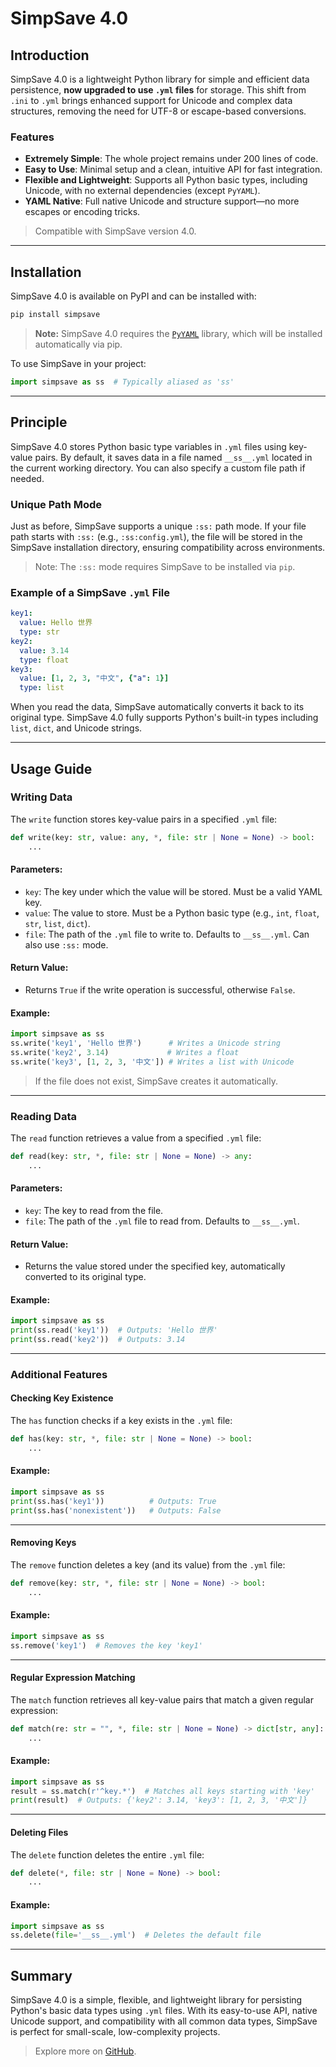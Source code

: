 # SimpSave 4.0

## Introduction

SimpSave 4.0 is a lightweight Python library for simple and efficient data persistence, **now upgraded to use `.yml` files** for storage. This shift from `.ini` to `.yml` brings enhanced support for Unicode and complex data structures, removing the need for UTF-8 or escape-based conversions.

### Features

- **Extremely Simple**: The whole project remains under 200 lines of code.
- **Easy to Use**: Minimal setup and a clean, intuitive API for fast integration.
- **Flexible and Lightweight**: Supports all Python basic types, including Unicode, with no external dependencies (except `PyYAML`).
- **YAML Native**: Full native Unicode and structure support—no more escapes or encoding tricks.

> Compatible with SimpSave version 4.0.

---

## Installation

SimpSave 4.0 is available on PyPI and can be installed with:

```bash
pip install simpsave
```

> **Note:** SimpSave 4.0 requires the [`PyYAML`](https://pypi.org/project/PyYAML/) library, which will be installed automatically via pip.

To use SimpSave in your project:

```python
import simpsave as ss  # Typically aliased as 'ss'
```

---

## Principle

SimpSave 4.0 stores Python basic type variables in `.yml` files using key-value pairs. By default, it saves data in a file named `__ss__.yml` located in the current working directory. You can also specify a custom file path if needed.

### Unique Path Mode

Just as before, SimpSave supports a unique `:ss:` path mode. If your file path starts with `:ss:` (e.g., `:ss:config.yml`), the file will be stored in the SimpSave installation directory, ensuring compatibility across environments.

> Note: The `:ss:` mode requires SimpSave to be installed via `pip`.

### Example of a SimpSave `.yml` File

```yaml
key1:
  value: Hello 世界
  type: str
key2:
  value: 3.14
  type: float
key3:
  value: [1, 2, 3, "中文", {"a": 1}]
  type: list
```

When you read the data, SimpSave automatically converts it back to its original type. SimpSave 4.0 fully supports Python's built-in types including `list`, `dict`, and Unicode strings.

---

## Usage Guide

### Writing Data

The `write` function stores key-value pairs in a specified `.yml` file:

```python
def write(key: str, value: any, *, file: str | None = None) -> bool:
    ...
```

#### Parameters:

- `key`: The key under which the value will be stored. Must be a valid YAML key.
- `value`: The value to store. Must be a Python basic type (e.g., `int`, `float`, `str`, `list`, `dict`).
- `file`: The path of the `.yml` file to write to. Defaults to `__ss__.yml`. Can also use `:ss:` mode.

#### Return Value:

- Returns `True` if the write operation is successful, otherwise `False`.

#### Example:

```python
import simpsave as ss
ss.write('key1', 'Hello 世界')      # Writes a Unicode string
ss.write('key2', 3.14)             # Writes a float
ss.write('key3', [1, 2, 3, '中文']) # Writes a list with Unicode
```

> If the file does not exist, SimpSave creates it automatically.

---

### Reading Data

The `read` function retrieves a value from a specified `.yml` file:

```python
def read(key: str, *, file: str | None = None) -> any:
    ...
```

#### Parameters:

- `key`: The key to read from the file.
- `file`: The path of the `.yml` file to read from. Defaults to `__ss__.yml`.

#### Return Value:

- Returns the value stored under the specified key, automatically converted to its original type.

#### Example:

```python
import simpsave as ss
print(ss.read('key1'))  # Outputs: 'Hello 世界'
print(ss.read('key2'))  # Outputs: 3.14
```

---

### Additional Features

#### Checking Key Existence

The `has` function checks if a key exists in the `.yml` file:

```python
def has(key: str, *, file: str | None = None) -> bool:
    ...
```

#### Example:

```python
import simpsave as ss
print(ss.has('key1'))          # Outputs: True
print(ss.has('nonexistent'))   # Outputs: False
```

---

#### Removing Keys

The `remove` function deletes a key (and its value) from the `.yml` file:

```python
def remove(key: str, *, file: str | None = None) -> bool:
    ...
```

#### Example:

```python
import simpsave as ss
ss.remove('key1')  # Removes the key 'key1'
```

---

#### Regular Expression Matching

The `match` function retrieves all key-value pairs that match a given regular expression:

```python
def match(re: str = "", *, file: str | None = None) -> dict[str, any]:
    ...
```

#### Example:

```python
import simpsave as ss
result = ss.match(r'^key.*')  # Matches all keys starting with 'key'
print(result)  # Outputs: {'key2': 3.14, 'key3': [1, 2, 3, '中文']}
```

---

#### Deleting Files

The `delete` function deletes the entire `.yml` file:

```python
def delete(*, file: str | None = None) -> bool:
    ...
```

#### Example:

```python
import simpsave as ss
ss.delete(file='__ss__.yml')  # Deletes the default file
```

---

## Summary

SimpSave 4.0 is a simple, flexible, and lightweight library for persisting Python's basic data types using `.yml` files. With its easy-to-use API, native Unicode support, and compatibility with all common data types, SimpSave is perfect for small-scale, low-complexity projects.

> Explore more on [GitHub](https://github.com/Water-Run/SimpSave).
